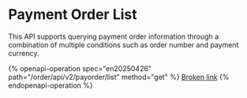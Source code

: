# Payment Order List

This API supports querying payment order information through a combination of multiple conditions such as order number and payment currency.

{% openapi-operation spec="en20250426" path="/order/api/v2/payorder/list" method="get" %}
[Broken link](broken-reference)
{% endopenapi-operation %}
